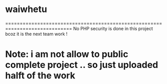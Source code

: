 # waiwhetu
=============================================================================
No PHP security is done in this project bcoz it is the next team work !

Note: i am not allow to public complete project .. so just uploaded halft of the work
=============================================================================
